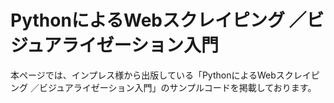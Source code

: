 # PythonによるWebスクレイピング ／ビジュアライゼーション入門

本ページでは、インプレス様から出版している「PythonによるWebスクレイピング ／ビジュアライゼーション入門」のサンプルコードを掲載しております。
